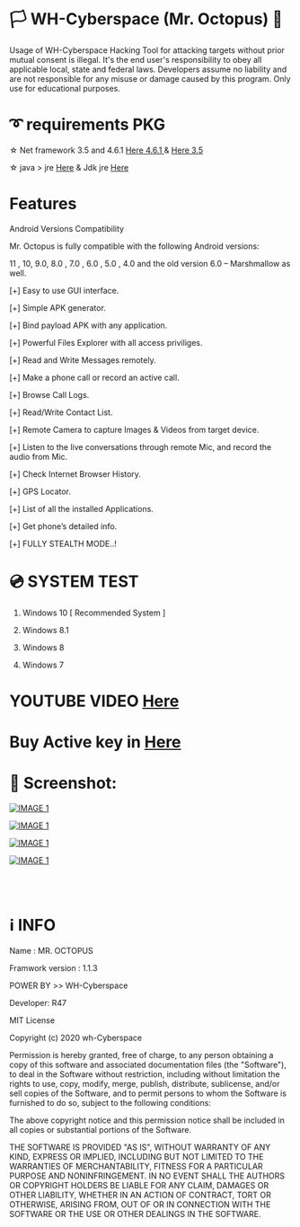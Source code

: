 


# 🏳 WH-Cyberspace (Mr. Octopus) 🔞
Usage of WH-Cyberspace Hacking Tool for attacking targets without prior mutual  consent is illegal. It's the end user's responsibility to obey all applicable local, state and federal laws. Developers assume no liability and are not responsible for any misuse or damage caused by this program. Only use for educational purposes. 


# ➰ requirements PKG

☆ Net framework 3.5 and 4.6.1 [Here  4.6.1 ]( https://dotnet.microsoft.com/download/dotnet-framework/net461 "Net framework 4.6.1 ")  &  [Here  3.5 ]( https://www.microsoft.com/en-us/download/confirmation.aspx?id=21 "Net framework 3.5 ")

☆ java >  jre [Here]( https://www.oracle.com/java/technologies/javase-jre8-downloads.html?fbclid=IwAR22d1RWiauPFfB1Ei2B-ryUT4tBJGpHQLbimDn07nre2rAkyjHoaORZ4x8 " JAVA JRE")
&
Jdk jre [Here]( https://www.oracle.com/java/technologies/javase-jdk13-downloads.html?fbclid=IwAR0jOc6il8x_8Y4EElSQdUvPoWNxFYFQ3mXZW79XindadrltxpyMKFUGK9s " JAVA JDK")



# Features
Android Versions Compatibility

Mr. Octopus is fully compatible with the following Android versions:

11 , 10, 9.0, 8.0 , 7.0 , 6.0 , 5.0 , 4.0 and the old version 6.0 – Marshmallow as well.



[+] Easy to use GUI interface.

[+] Simple APK generator.

[+] Bind payload APK with any application.

[+] Powerful Files Explorer with all access priviliges.

[+] Read and Write Messages remotely.

[+] Make a phone call or record an active call.

[+] Browse Call Logs.

[+] Read/Write Contact List.

[+] Remote Camera to capture Images & Videos from target device.

[+] Listen to the live conversations through remote Mic, and record the audio from Mic.

[+] Check Internet Browser History.

[+] GPS Locator.

[+] List of all the installed Applications.

[+] Get phone’s detailed info.

[+] FULLY STEALTH MODE..!



# 💿 SYSTEM TEST
1. Windows 10   [ Recommended System ]  

2. Windows 8.1

3. Windows 8

4. Windows 7

# YOUTUBE VIDEO [Here]( https://www.youtube.com/watch?v=6aduvnSBQGs&t=164s "Mr. Octopus")


# Buy Active key in [Here]( http://whcyberspace.com "Mr. Octopus")







# 🌌 Screenshot:



[![IMAGE 1](https://raw.githubusercontent.com/wh-Cyberspace/Mr-Octopus/main/img/1.png)](https://www.youtube.com/channel/UCj6ekUzjItnjP6T7I9r1WMA?sub_confirmation=1 "MR.Octopus v1.0.1 | Android Advance penetration framework | WH-Cyberspace ( PC )")

[![IMAGE 1](https://raw.githubusercontent.com/wh-Cyberspace/Mr-Octopus/main/img/2.png)](https://www.youtube.com/channel/UCj6ekUzjItnjP6T7I9r1WMA?sub_confirmation=1 "MR.Octopus v1.0.1 | Android Advance penetration framework | WH-Cyberspace ( PC )")

[![IMAGE 1](https://raw.githubusercontent.com/wh-Cyberspace/Mr-Octopus/main/img/3.png)](https://www.youtube.com/channel/UCj6ekUzjItnjP6T7I9r1WMA?sub_confirmation=1 "MR.Octopus v1.0.1 | Android Advance penetration framework | WH-Cyberspace ( PC )")


[![IMAGE 1](https://raw.githubusercontent.com/wh-Cyberspace/Mr-Octopus/main/img/4.png)](https://www.youtube.com/channel/UCj6ekUzjItnjP6T7I9r1WMA?sub_confirmation=1 "MR.Octopus v1.0.1 | Android Advance penetration framework | WH-Cyberspace ( PC )")

<br /><br />

# ℹ INFO
Name : MR. OCTOPUS

Framwork version : 1.1.3 

POWER BY >> WH-Cyberspace  

Developer: R47

MIT License

Copyright (c) 2020 wh-Cyberspace

Permission is hereby granted, free of charge, to any person obtaining a copy
of this software and associated documentation files (the "Software"), to deal
in the Software without restriction, including without limitation the rights
to use, copy, modify, merge, publish, distribute, sublicense, and/or sell
copies of the Software, and to permit persons to whom the Software is
furnished to do so, subject to the following conditions:

The above copyright notice and this permission notice shall be included in all
copies or substantial portions of the Software.

THE SOFTWARE IS PROVIDED "AS IS", WITHOUT WARRANTY OF ANY KIND, EXPRESS OR
IMPLIED, INCLUDING BUT NOT LIMITED TO THE WARRANTIES OF MERCHANTABILITY,
FITNESS FOR A PARTICULAR PURPOSE AND NONINFRINGEMENT. IN NO EVENT SHALL THE
AUTHORS OR COPYRIGHT HOLDERS BE LIABLE FOR ANY CLAIM, DAMAGES OR OTHER
LIABILITY, WHETHER IN AN ACTION OF CONTRACT, TORT OR OTHERWISE, ARISING FROM,
OUT OF OR IN CONNECTION WITH THE SOFTWARE OR THE USE OR OTHER DEALINGS IN THE
SOFTWARE.

